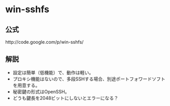 ﻿<h1>win-sshfs</h1>

<h2>公式</h2>

<p>http://code.google.com/p/win-sshfs/</p>

<h2>解説</h2>

<ul>
<li>設定は簡単（低機能）で、動作は軽い。</li>
<li>プロキシ機能はないので、多段SSHする場合、別途ポートフォワードソフトを用意する。</li>
<li>秘密鍵の形式はOpenSSH。</li>
<li>どうも鍵長を2048ビットにしないとエラーになる？</li>
</ul>
